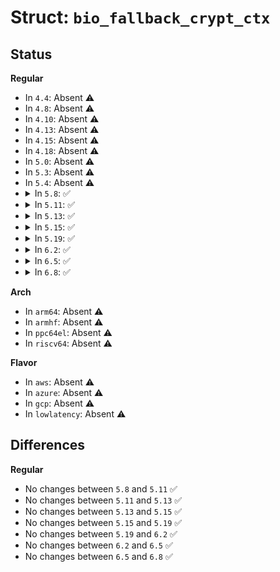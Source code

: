 # Struct: <code>bio_fallback_crypt_ctx</code>

## Status
<b>Regular</b>
<ul>
<li>
In <code>4.4</code>: Absent ⚠️
</li>
<li>
In <code>4.8</code>: Absent ⚠️
</li>
<li>
In <code>4.10</code>: Absent ⚠️
</li>
<li>
In <code>4.13</code>: Absent ⚠️
</li>
<li>
In <code>4.15</code>: Absent ⚠️
</li>
<li>
In <code>4.18</code>: Absent ⚠️
</li>
<li>
In <code>5.0</code>: Absent ⚠️
</li>
<li>
In <code>5.3</code>: Absent ⚠️
</li>
<li>
In <code>5.4</code>: Absent ⚠️
</li>
<li>
<details>
<summary>In <code>5.8</code>: ✅</summary>

```c
struct bio_fallback_crypt_ctx {
    struct bio_crypt_ctx crypt_ctx;
    struct bvec_iter crypt_iter;
    struct work_struct work;
    struct bio *bio;
    void *bi_private_orig;
    bio_end_io_t *bi_end_io_orig;
};
```
</details>
</li>
<li>
<details>
<summary>In <code>5.11</code>: ✅</summary>

```c
struct bio_fallback_crypt_ctx {
    struct bio_crypt_ctx crypt_ctx;
    struct bvec_iter crypt_iter;
    struct work_struct work;
    struct bio *bio;
    void *bi_private_orig;
    bio_end_io_t *bi_end_io_orig;
};
```
</details>
</li>
<li>
<details>
<summary>In <code>5.13</code>: ✅</summary>

```c
struct bio_fallback_crypt_ctx {
    struct bio_crypt_ctx crypt_ctx;
    struct bvec_iter crypt_iter;
    struct work_struct work;
    struct bio *bio;
    void *bi_private_orig;
    bio_end_io_t *bi_end_io_orig;
};
```
</details>
</li>
<li>
<details>
<summary>In <code>5.15</code>: ✅</summary>

```c
struct bio_fallback_crypt_ctx {
    struct bio_crypt_ctx crypt_ctx;
    struct bvec_iter crypt_iter;
    struct work_struct work;
    struct bio *bio;
    void *bi_private_orig;
    bio_end_io_t *bi_end_io_orig;
};
```
</details>
</li>
<li>
<details>
<summary>In <code>5.19</code>: ✅</summary>

```c
struct bio_fallback_crypt_ctx {
    struct bio_crypt_ctx crypt_ctx;
    struct bvec_iter crypt_iter;
    struct work_struct work;
    struct bio *bio;
    void *bi_private_orig;
    bio_end_io_t *bi_end_io_orig;
};
```
</details>
</li>
<li>
<details>
<summary>In <code>6.2</code>: ✅</summary>

```c
struct bio_fallback_crypt_ctx {
    struct bio_crypt_ctx crypt_ctx;
    struct bvec_iter crypt_iter;
    struct work_struct work;
    struct bio *bio;
    void *bi_private_orig;
    bio_end_io_t *bi_end_io_orig;
};
```
</details>
</li>
<li>
<details>
<summary>In <code>6.5</code>: ✅</summary>

```c
struct bio_fallback_crypt_ctx {
    struct bio_crypt_ctx crypt_ctx;
    struct bvec_iter crypt_iter;
    struct work_struct work;
    struct bio *bio;
    void *bi_private_orig;
    bio_end_io_t *bi_end_io_orig;
};
```
</details>
</li>
<li>
<details>
<summary>In <code>6.8</code>: ✅</summary>

```c
struct bio_fallback_crypt_ctx {
    struct bio_crypt_ctx crypt_ctx;
    struct bvec_iter crypt_iter;
    struct work_struct work;
    struct bio *bio;
    void *bi_private_orig;
    bio_end_io_t *bi_end_io_orig;
};
```
</details>
</li>
</ul>
<b>Arch</b>
<ul>
<li>
In <code>arm64</code>: Absent ⚠️
</li>
<li>
In <code>armhf</code>: Absent ⚠️
</li>
<li>
In <code>ppc64el</code>: Absent ⚠️
</li>
<li>
In <code>riscv64</code>: Absent ⚠️
</li>
</ul>
<b>Flavor</b>
<ul>
<li>
In <code>aws</code>: Absent ⚠️
</li>
<li>
In <code>azure</code>: Absent ⚠️
</li>
<li>
In <code>gcp</code>: Absent ⚠️
</li>
<li>
In <code>lowlatency</code>: Absent ⚠️
</li>
</ul>

## Differences
<b>Regular</b>
<ul>
<li>
No changes between <code>5.8</code> and <code>5.11</code> ✅
</li>
<li>
No changes between <code>5.11</code> and <code>5.13</code> ✅
</li>
<li>
No changes between <code>5.13</code> and <code>5.15</code> ✅
</li>
<li>
No changes between <code>5.15</code> and <code>5.19</code> ✅
</li>
<li>
No changes between <code>5.19</code> and <code>6.2</code> ✅
</li>
<li>
No changes between <code>6.2</code> and <code>6.5</code> ✅
</li>
<li>
No changes between <code>6.5</code> and <code>6.8</code> ✅
</li>
</ul>
